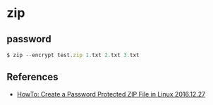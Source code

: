 # zip
## password
```javascript
$ zip --encrypt test.zip 1.txt 2.txt 3.txt
```

## References
* [HowTo: Create a Password Protected ZIP File in Linux 2016.12.27](https://www.shellhacks.com/create-password-protected-zip-file-linux/)